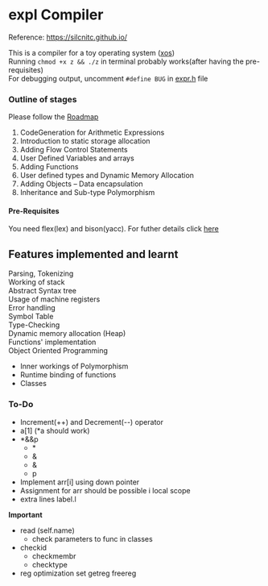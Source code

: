 # expl Compiler

Reference: https://silcnitc.github.io/

This is a compiler for a toy operating system ([xos](https://xosnitc.github.io/))\
Running `chmod +x z && ./z` in terminal probably works(after having the pre-requisites)\
For debugging output, uncomment `#define BUG` in [expr.h](expr.h) file
### Outline of stages
Please follow the [Roadmap](documentation/Roadmap.pdf)
1. CodeGeneration for Arithmetic Expressions
2. Introduction to static storage allocation
3. Adding Flow Control Statements
4. User Defined Variables and arrays
5. Adding Functions
6. User defined types and Dynamic Memory Allocation
7. Adding Objects – Data encapsulation
8. Inheritance and Sub-type Polymorphism

#### Pre-Requisites
You need flex(lex) and bison(yacc). For futher details click [here](documentation/Installation.pdf)


## Features implemented and learnt
Parsing, Tokenizing\
Working of stack\
Abstract Syntax tree\
Usage of machine registers\
Error handling\
Symbol Table\
Type-Checking\
Dynamic memory allocation (Heap) \
Functions' implementation\
Object Oriented Programming
- Inner workings of Polymorphism
- Runtime binding of functions
- Classes

### To-Do
- Increment(++) and Decrement(--) operator
- a[1] (*a should work)
- *&&p
  - \*
  - &
  - &
  - p		
- Implement arr[i] using down pointer
- Assignment for arr should be possible i local scope
- extra lines label.l

**Important**
- read (self.name)
  - check parameters to func in classes
- checkid
  - checkmembr
  - checktype
- reg optimization set getreg freereg

